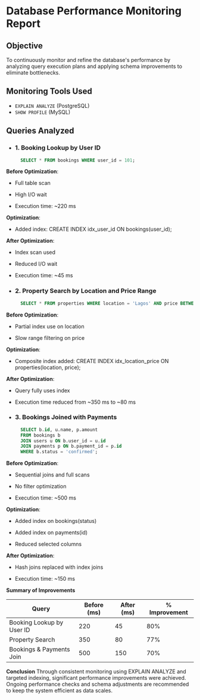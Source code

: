 # Database Performance Monitoring Report

## Objective
To continuously monitor and refine the database's performance by analyzing query execution plans and applying schema improvements to eliminate bottlenecks.

## Monitoring Tools Used
- `EXPLAIN ANALYZE` (PostgreSQL)
- `SHOW PROFILE` (MySQL)

## Queries Analyzed

- ### 1. Booking Lookup by User ID
  ```sql
    SELECT * FROM bookings WHERE user_id = 101;

**Before Optimization**:

- Full table scan

- High I/O wait

- Execution time: ~220 ms

**Optimization**:

- Added index: CREATE INDEX idx_user_id ON bookings(user_id);

**After Optimization**:

- Index scan used

- Reduced I/O wait

- Execution time: ~45 ms

- ### 2. Property Search by Location and Price Range
  ```sql
    SELECT * FROM properties WHERE location = 'Lagos' AND price BETWEEN 4000 AND 6000;
**Before Optimization**:

- Partial index use on location

- Slow range filtering on price

**Optimization**:

- Composite index added: CREATE INDEX idx_location_price ON properties(location, price);

**After Optimization**:

- Query fully uses index

- Execution time reduced from ~350 ms to ~80 ms

- ### 3. Bookings Joined with Payments
  ```sql
    SELECT b.id, u.name, p.amount
    FROM bookings b
    JOIN users u ON b.user_id = u.id
    JOIN payments p ON b.payment_id = p.id
    WHERE b.status = 'confirmed';
**Before Optimization**:

- Sequential joins and full scans

- No filter optimization

- Execution time: ~500 ms

**Optimization**:

- Added index on bookings(status)

- Added index on payments(id)

- Reduced selected columns

**After Optimization**:

- Hash joins replaced with index joins

- Execution time: ~150 ms

**Summary of Improvements**

| Query                     | Before (ms) | After (ms) | % Improvement |
| ------------------------- | ----------- | ---------- | ------------- |
| Booking Lookup by User ID | 220         | 45         | 80%           |
| Property Search           | 350         | 80         | 77%           |
| Bookings & Payments Join  | 500         | 150        | 70%           |


**Conclusion**
Through consistent monitoring using EXPLAIN ANALYZE and targeted indexing, significant performance improvements were achieved. Ongoing performance checks and schema adjustments are recommended to keep the system efficient as data scales.